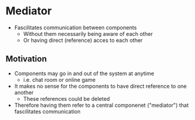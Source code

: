 # Mediator
- Fascilitates communication between components
    - Without them necessarily being aware of each other
    - Or having direct (reference) acces to each other

## Motivation
- Components may go in and out of the system at anytime
    - i.e. chat room or online game
- It makes no sense for the components to have direct reference to one another
    - These references could be deleted
- Therefore having them refer to a central componenet ("mediator") that fascilitates communication

